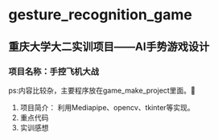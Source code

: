 # gesture_recognition_game
## 重庆大学大二实训项目——AI手势游戏设计
### 项目名称：手控飞机大战
ps:内容比较杂，主要程序放在game_make_project里面。:raised_hands:
1. 项目简介：
  利用Mediapipe、opencv、tkinter等实现。
3. 重点代码
4. 实训感想

